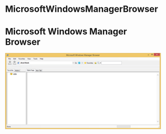 # MicrosoftWindowsManagerBrowser
# Microsoft Windows Manager Browser


![web](https://github.com/Create-Browser/MicrosoftWindowsManagerBrowser/blob/master/web.PNG)
